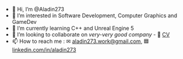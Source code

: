 - 👋 Hi, I’m @Aladin273
- 👀 I’m interested in Software Development, Computer Graphics and GameDev
- 🌱 I’m currently learning C++ and Unreal Engine 5
- 💞️ I’m looking to collaborate on *very-very good company* - 📄 <a href="https://github.com/Aladin273/Aladin273/blob/master/CV.pdf">CV</a>
- 📫 How to reach me : ✉ aladin273.work@gmail.com, 🟦 <a href="https://www.linkedin.com/in/aladin273/">linkedin.com/in/aladin273</a>

<!---
Aladin273/Aladin273 is a ✨ special ✨ repository because its `README.md` (this file) appears on your GitHub profile.
You can click the Preview link to take a look at your changes.
--->
